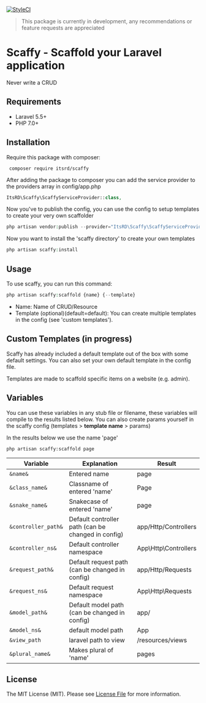 [![StyleCI](https://github.styleci.io/repos/99964521/shield?branch=master)](https://github.styleci.io/repos/99964521)

> This package is currently in development, any recommendations or feature requests are appreciated

# Scaffy - Scaffold your Laravel application
Never write a CRUD

## Requirements
- Laravel 5.5+
- PHP 7.0+


## Installation
Require this package with composer:

```
 composer require itsrd/scaffy 
 ```

After adding the package to composer you can add the service provider to the providers array in config/app.php

```php
ItsRD\Scaffy\ScaffyServiceProvider::class,
```

Now you've to publish the config, you can use the config to setup templates to create your very own scaffolder

```php
php artisan vendor:publish --provider="ItsRD\Scaffy\ScaffyServiceProvider"
```

Now you want to install the 'scaffy directory' to create your own templates

```php
php artisan scaffy:install
```

## Usage
To use scaffy, you can run this command:

```php
php artisan scaffy:scaffold {name} {--template}
```
- Name: Name of CRUD/Resource
- Template (optional)(default=default): You can create multiple templates in the config (see 'custom templates').

## Custom Templates (in progress)
Scaffy has already included a default template out of the box with some default settings. You can also set your own default template in the config file.

Templates are made to scaffold specific items on a website (e.g. admin). 

## Variables
You can use these variables in any stub file or filename, 
these variables will compile to the results listed below. 
You can also create params yourself in the scaffy config (templates > **template name** > params) 

In the results below we use the name 'page' 
```
php artisan scaffy:scaffold page
```

Variable | Explanation | Result 
------------ | ------------- | -------------
`&name&` | Entered name | page
`&class_name&` | Classname of entered 'name' | Page
`&snake_name&` | Snakecase of entered 'name' | page
`&controller_path&` | Default controller path (can be changed in config) | app/Http/Controllers
`&controller_ns&` | Default controller namespace | App\Http\Controllers
`&request_path&` | Default request path (can be changed in config) | app/Http/Requests
`&request_ns&` | Default request namespace | App\Http\Requests
`&model_path&` | Default model path (can be changed in config) | app/
`&model_ns&` | default model path | App
`&view_path` | laravel path to view | /resources/views
`&plural_name&` | Makes plural of 'name' | pages

## License
The MIT License (MIT). Please see [License File](https://github.com/ItsRD/scaffy/blob/master/LICENSE.md) for more information.
